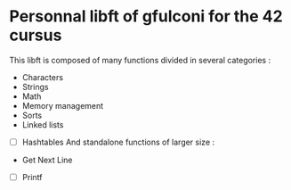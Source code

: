 # **Personnal libft of gfulconi for the 42 cursus**

This libft is composed of many functions divided in several categories :
- Characters
- Strings
- Math
- Memory management
- Sorts
- Linked lists
- [ ] Hashtables
And standalone functions of larger size :
- Get Next Line
- [ ] Printf
